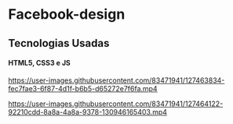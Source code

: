 # Facebook-design
## Tecnologias Usadas
#### HTML5, CSS3 e JS

https://user-images.githubusercontent.com/83471941/127463834-fec7fae3-6f87-4d1f-b6b5-d65272e7f6fa.mp4



https://user-images.githubusercontent.com/83471941/127464122-92210cdd-8a8a-4a8a-9378-130946165403.mp4
 
